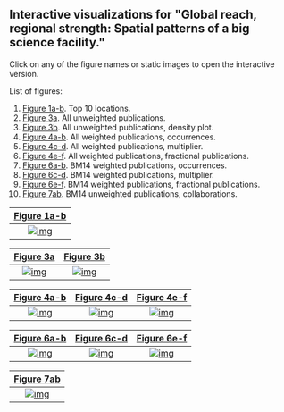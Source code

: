 ## Interactive visualizations for "Global reach, regional strength: Spatial patterns of a big science facility."
Click on any of the figure names or static images to open the interactive version. 

List of figures:
1. [Figure 1a-b](https://soderstromkr.github.io/projects/spatial_viz/interactive/fig1_color.html). Top 10 locations. 
2. [Figure 3a](https://soderstromkr.github.io/projects/spatial_viz/interactive/fig3a_color_time.html). All unweighted publications.
3. [Figure 3b](https://soderstromkr.github.io/projects/spatial_viz/interactive/fig3b_color_time.html). All unweighted publications, density plot.
4. [Figure 4a-b](https://soderstromkr.github.io/projects/spatial_viz/interactive/fig4ab_color_time.html). All weighted publications, occurrences.
5. [Figure 4c-d](https://soderstromkr.github.io/projects/spatial_viz/interactive/fig4cd_color_time.html). All weighted publications, multiplier.
6. [Figure 4e-f](https://soderstromkr.github.io/projects/spatial_viz/interactive/fig4ef_color_time.html). All weighted publications, fractional publications.
7. [Figure 6a-b](https://soderstromkr.github.io/projects/spatial_viz/interactive/fig6ab_color_time.html). BM14 weighted publications, occurrences.
8. [Figure 6c-d](https://soderstromkr.github.io/projects/spatial_viz/interactive/fig6cd_color_time.html). BM14 weighted publications, multiplier.
9. [Figure 6e-f](https://soderstromkr.github.io/projects/spatial_viz/interactive/fig6ef_color_time.html). BM14 weighted publications, fractional publications.
10. [Figure 7ab](https://soderstromkr.github.io/projects/spatial_viz/interactive/fig7ab_color_time.html). BM14 unweighted publications, collaborations.

|[Figure 1a-b](https://soderstromkr.github.io/projects/spatial_viz/interactive/fig1_color.html)|
|:---:|
| [![img](https://soderstromkr.github.io/projects/spatial_viz/static/fig1a.png)](https://soderstromkr.github.io/projects/spatial_viz/interactive/fig1_color.html) |

|[Figure 3a](https://soderstromkr.github.io/projects/spatial_viz/interactive/fig3a_color_time.html)|[Figure 3b](https://soderstromkr.github.io/projects/spatial_viz/interactive/fig3b_color_time.html)|
|:---:|:---:|
| [![img](https://soderstromkr.github.io/projects/spatial_viz/static/fig3a.png)](https://soderstromkr.github.io/projects/spatial_viz/interactive/fig3a_color_time.html) | [![img](https://soderstromkr.github.io/projects/spatial_viz/static/fig3b.png)](https://soderstromkr.github.io/projects/spatial_viz/interactive/fig3b_color_time.html) |

|[Figure 4a-b](https://soderstromkr.github.io/projects/spatial_viz/interactive/fig4ab_color_time.html)|[Figure 4c-d](https://soderstromkr.github.io/projects/spatial_viz/interactive/fig4cd_color_time.html)|[Figure 4e-f](https://soderstromkr.github.io/projects/spatial_viz/interactive/fig4ef_color_time.html)|
|:---:|:---:|:---:|
| [![img](https://soderstromkr.github.io/projects/spatial_viz/static/fig4a.png)](https://soderstromkr.github.io/projects/spatial_viz/interactive/fig4ab_color_time.html) | [![img](https://soderstromkr.github.io/projects/spatial_viz/static/fig4c.png)](https://soderstromkr.github.io/projects/spatial_viz/interactive/fig4cd_color_time.html) | [![img](https://soderstromkr.github.io/projects/spatial_viz/static/fig4e.png)](https://soderstromkr.github.io/projects/spatial_viz/interactive/fig4ef_color_time.html) |

|[Figure 6a-b](https://soderstromkr.github.io/projects/spatial_viz/interactive/fig6ab_color_time.html)|[Figure 6c-d](https://soderstromkr.github.io/projects/spatial_viz/interactive/fig6cd_color_time.html)|[Figure 6e-f](https://soderstromkr.github.io/projects/spatial_viz/interactive/fig6ef_color_time.html)|
|:---:|:---:|:---:|
| [![img](https://soderstromkr.github.io/projects/spatial_viz/static/fig6a.png)](https://soderstromkr.github.io/projects/spatial_viz/interactive/fig6ab_color_time.html) | [![img](https://soderstromkr.github.io/projects/spatial_viz/static/fig6c.png)](https://soderstromkr.github.io/projects/spatial_viz/interactive/fig6cd_color_time.html) | [![img](https://soderstromkr.github.io/projects/spatial_viz/static/fig6e.png)](https://soderstromkr.github.io/projects/spatial_viz/interactive/fig6ef_color_time.html) |

|[Figure 7ab](https://soderstromkr.github.io/projects/spatial_viz/interactive/fig7ab_color_time.html)|
|:---:|
| [![img](https://soderstromkr.github.io/projects/spatial_viz/static/fig7a.png)](https://soderstromkr.github.io/projects/spatial_viz/interactive/fig7ab_color_time.html) |
